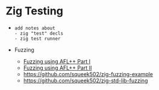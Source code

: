 # Zig Testing

- 
  ```ad-todo
  add notes about
  - zig "test" decls
  - zig test runner
  ```

- Fuzzing
  
  - [Fuzzing using AFL++ Part I](https://www.ryanliptak.com/blog/fuzzing-zig-code/)
  - [Fuzzing using AFL++ Part II](https://www.ryanliptak.com/blog/improving-fuzz-testing-with-zig-allocators/)
  - https://github.com/squeek502/zig-fuzzing-example
  - https://github.com/squeek502/zig-std-lib-fuzzing
